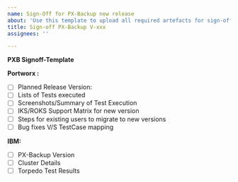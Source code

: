 ```yaml
---
name: Sign-Off for PX-Backup new release
about: 'Use this template to upload all required artefacts for sign-off process'
title: Sign-off PX-Backup V-xxx
assignees: ''

---
```


**PXB Signoff-Template**

**Portworx :**

- [ ] Planned Release Version:
- [ ] Lists of Tests executed
- [ ] Screenshots/Summary of Test Execution
- [ ] IKS/ROKS Support Matrix for new version
- [ ] Steps for existing users to migrate to new versions
- [ ] Bug fixes V/S TestCase mapping

**IBM:**

- [ ] PX-Backup Version
- [ ] Cluster Details
- [ ] Torpedo Test Results
